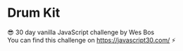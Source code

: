 # Drum Kit
😎 30 day vanilla JavaScript challenge by Wes Bos <br>
You can find this challenge on https://javascript30.com/  ⚡
